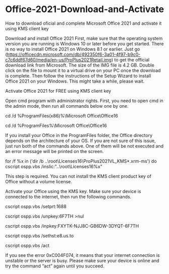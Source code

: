 # Office-2021-Download-and-Activate
How to download oficial and complete Microsoft Office 2021 and activate it using KMS client key


Download and install Office 2021
First, make sure that the operating system version you are running is Windows 10 or later before you get started. There is no way to install Office 2021 on Windows 8.1 or earlier.
Just go (https://officecdn.microsoft.com/db/492350f6-3a01-4f97-b9c0-c7c6ddf67d60/media/en-us/ProPlus2021Retail.img)  to get the official download link from Microsoft. The size of the IMG file is 4.2 GB. Double click on the file to mount it to a virtual drive on your PC once the download is complete. Then follow the instructions of the Setup Wizard to install Office 2021 on your Windows.
This might take a while, please wait.


Activate Office 2021 for FREE using KMS client key

Open cmd program with administrator rights.
First, you need to open cmd in the admin mode, then run all commands below one by one.

cd /d %ProgramFiles(x86)%\Microsoft Office\Office16

cd /d %ProgramFiles%\Microsoft Office\Office16

If you install your Office in the ProgramFiles folder, the Office directory depends on the architecture of your OS. If you are not sure of this issue, just run both of the commands above. One of them will be not executed and an error message will be printed on the screen.

for /f %x in ('dir /b ..\root\Licenses16\ProPlus2021VL_KMS*.xrm-ms') do cscript ospp.vbs /inslic:"..\root\Licenses16\%x"

This step is required. You can not install the KMS client product key of Office without a volume license.

Activate your Office using the KMS key.
Make sure your device is connected to the internet, then run the following commands.

cscript ospp.vbs /setprt:1688

cscript ospp.vbs /unpkey:6F7TH >nul

cscript ospp.vbs /inpkey:FXYTK-NJJ8C-GB6DW-3DYQT-6F7TH

cscript ospp.vbs /sethst:e8.us.to

cscript ospp.vbs /act

If you see the error 0xC004F074, it means that your internet connection is unstable or the server is busy. Please make sure your device is online and try the command “act” again until you succeed.
